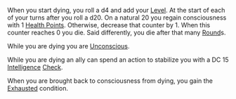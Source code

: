 When you start dying, you roll a d4 and add your [Level](Level.md). At the start of each of your turns after you roll a d20. On a natural 20 you regain consciousness with 1 [Health Points](Health%20Points.md). Otherwise, decrease that counter by 1. When this counter reaches 0 you die. Said differently, you die after that many [Round](Round.md)s.

While you are dying you are [Unconscious](Unconscious.md).

While you are dying an ally can spend an action to stabilize you with a DC 15 [Intelligence](Intelligence.md) [Check](Check.md).

When you are brought back to consciousness from dying, you gain the [Exhausted](Exhausted.md) condition.